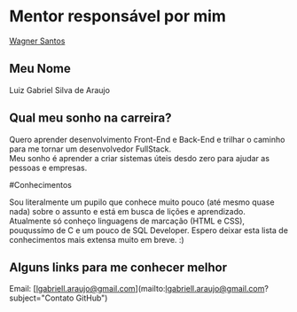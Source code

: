 # Mentor responsável por mim

[Wagner Santos](/mentores/perfis/wagner_santos.md)

## Meu Nome

Luiz Gabriel Silva de Araujo

## Qual meu sonho na carreira?

Quero aprender desenvolvimento Front-End e Back-End e trilhar o caminho para me tornar um desenvolvedor FullStack.<br/>
Meu sonho é aprender a criar sistemas úteis desdo zero para ajudar as pessoas e empresas.

#Conhecimentos

Sou literalmente um pupilo que conhece muito pouco (até mesmo quase nada) sobre o assunto e está em busca de lições e aprendizado.
Atualmente só conheço linguagens de marcação (HTML e CSS), pouqussímo de C e um pouco de SQL Developer.
Espero deixar esta lista  de conhecimentos mais extensa muito em breve. :) 

## Alguns links para me conhecer melhor

Email: [lgabriell.araujo@gmail.com](mailto:lgabriell.araujo@gmail.com?subject="Contato GitHub")<br/>
